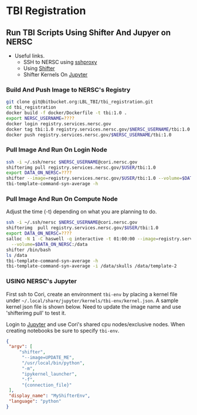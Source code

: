 # TBI Registration

## Run TBI Scripts Using Shifter And Jupyer on NERSC

- Useful links.
    - SSH to NERSC using [sshproxy](https://docs.nersc.gov/connect/mfa/#mfa-for-ssh-keys-sshproxy) 
    - Using [Shifter](https://docs.nersc.gov/development/shifter/how-to-use/)
    - Shifter Kernels On [Jupyter](https://docs.nersc.gov/services/jupyter/)

### Build And Push Image to NERSC's Registry

```sh
git clone git@bitbucket.org:LBL_TBI/tbi_registration.git
cd tbi_registration
docker build -f docker/Dockerfile -t tbi:1.0 .
export NERSC_USERNAME=????
docker login registry.services.nersc.gov
docker tag tbi:1.0 registry.services.nersc.gov/$NERSC_USERNAME/tbi:1.0
docker push registry.services.nersc.gov/$NERSC_USERNAME/tbi:1.0 
```

### Pull Image And Run On Login Node

```sh
ssh -i ~/.ssh/nersc $NERSC_USERNAME@cori.nersc.gov
shifterimg pull registry.services.nersc.gov/$USER/tbi:1.0
export DATA_ON_NERSC=????
shifter --image=registry.services.nersc.gov/$USER/tbi:1.0 --volume=$DATA_ON_NERSC:/data /bin/bash
tbi-template-command-syn-average -h
```

### Pull Image And Run On Compute Node

Adjust the time (-t) depending on what you are planning to do. 

```sh
ssh -i ~/.ssh/nersc $NERSC_USERNAME@cori.nersc.gov
shifterimg  pull registry.services.nersc.gov/$USER/tbi:1.0
export DATA_ON_NERSC=????
salloc -N 1 -C haswell -q interactive -t 01:00:00 --image=registry.services.nersc.gov/$USER/tbi:1.0 \
  --volume=$DATA_ON_NERSC:/data
shifter /bin/bash
ls /data 
tbi-template-command-syn-average -h
tbi-template-command-syn-average -i /data/skulls /data/template-2
```

### USING NERSC's Jupyter

First ssh to Cori, create an environment `tbi-env` by placing a kernel file under `~/.local/share/jupyter/kernels/tbi-env/kernel.json`. A sample kernel json file is shown below. 
Need to update the image name and use 'shifterimg  pull' to test it.

Login to [Jupyter](https://jupyter.nersc.gov) and use Cori's shared cpu nodes/exclusive nodes.  When creating 
notebooks be sure to specify `tbi-env`.

```json
{
 "argv": [
     "shifter", 
      "--image=UPDATE_ME",
      "/usr/local/bin/python",
      "-m",
      "ipykernel_launcher",
      "-f",
      "{connection_file}"
 ],
 "display_name": "MyShifterEnv",
 "language": "python"
}
```


